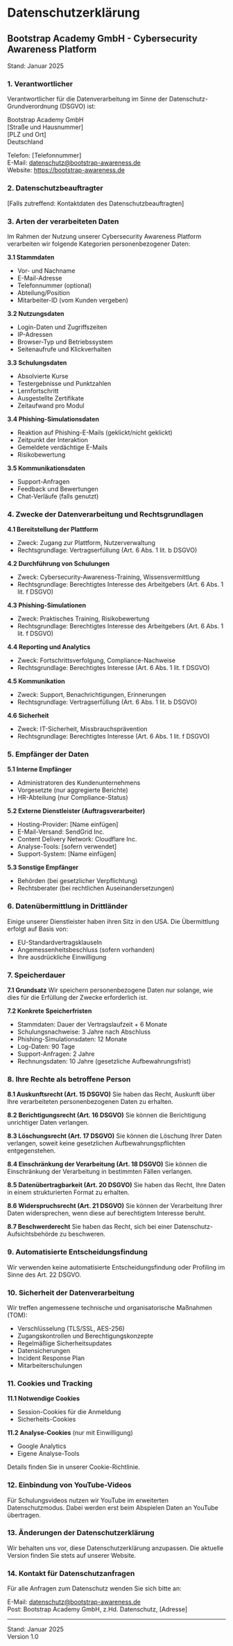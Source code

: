 # Datenschutzerklärung
## Bootstrap Academy GmbH - Cybersecurity Awareness Platform

Stand: Januar 2025

### 1. Verantwortlicher

Verantwortlicher für die Datenverarbeitung im Sinne der Datenschutz-Grundverordnung (DSGVO) ist:

Bootstrap Academy GmbH  
[Straße und Hausnummer]  
[PLZ und Ort]  
Deutschland  

Telefon: [Telefonnummer]  
E-Mail: datenschutz@bootstrap-awareness.de  
Website: https://bootstrap-awareness.de

### 2. Datenschutzbeauftragter

[Falls zutreffend: Kontaktdaten des Datenschutzbeauftragten]

### 3. Arten der verarbeiteten Daten

Im Rahmen der Nutzung unserer Cybersecurity Awareness Platform verarbeiten wir folgende Kategorien personenbezogener Daten:

**3.1 Stammdaten**
- Vor- und Nachname
- E-Mail-Adresse
- Telefonnummer (optional)
- Abteilung/Position
- Mitarbeiter-ID (vom Kunden vergeben)

**3.2 Nutzungsdaten**
- Login-Daten und Zugriffszeiten
- IP-Adressen
- Browser-Typ und Betriebssystem
- Seitenaufrufe und Klickverhalten

**3.3 Schulungsdaten**
- Absolvierte Kurse
- Testergebnisse und Punktzahlen
- Lernfortschritt
- Ausgestellte Zertifikate
- Zeitaufwand pro Modul

**3.4 Phishing-Simulationsdaten**
- Reaktion auf Phishing-E-Mails (geklickt/nicht geklickt)
- Zeitpunkt der Interaktion
- Gemeldete verdächtige E-Mails
- Risikobewertung

**3.5 Kommunikationsdaten**
- Support-Anfragen
- Feedback und Bewertungen
- Chat-Verläufe (falls genutzt)

### 4. Zwecke der Datenverarbeitung und Rechtsgrundlagen

**4.1 Bereitstellung der Plattform**
- Zweck: Zugang zur Plattform, Nutzerverwaltung
- Rechtsgrundlage: Vertragserfüllung (Art. 6 Abs. 1 lit. b DSGVO)

**4.2 Durchführung von Schulungen**
- Zweck: Cybersecurity-Awareness-Training, Wissensvermittlung
- Rechtsgrundlage: Berechtigtes Interesse des Arbeitgebers (Art. 6 Abs. 1 lit. f DSGVO)

**4.3 Phishing-Simulationen**
- Zweck: Praktisches Training, Risikobewertung
- Rechtsgrundlage: Berechtigtes Interesse des Arbeitgebers (Art. 6 Abs. 1 lit. f DSGVO)

**4.4 Reporting und Analytics**
- Zweck: Fortschrittsverfolgung, Compliance-Nachweise
- Rechtsgrundlage: Berechtigtes Interesse (Art. 6 Abs. 1 lit. f DSGVO)

**4.5 Kommunikation**
- Zweck: Support, Benachrichtigungen, Erinnerungen
- Rechtsgrundlage: Vertragserfüllung (Art. 6 Abs. 1 lit. b DSGVO)

**4.6 Sicherheit**
- Zweck: IT-Sicherheit, Missbrauchsprävention
- Rechtsgrundlage: Berechtigtes Interesse (Art. 6 Abs. 1 lit. f DSGVO)

### 5. Empfänger der Daten

**5.1 Interne Empfänger**
- Administratoren des Kundenunternehmens
- Vorgesetzte (nur aggregierte Berichte)
- HR-Abteilung (nur Compliance-Status)

**5.2 Externe Dienstleister (Auftragsverarbeiter)**
- Hosting-Provider: [Name einfügen]
- E-Mail-Versand: SendGrid Inc.
- Content Delivery Network: Cloudflare Inc.
- Analyse-Tools: [sofern verwendet]
- Support-System: [Name einfügen]

**5.3 Sonstige Empfänger**
- Behörden (bei gesetzlicher Verpflichtung)
- Rechtsberater (bei rechtlichen Auseinandersetzungen)

### 6. Datenübermittlung in Drittländer

Einige unserer Dienstleister haben ihren Sitz in den USA. Die Übermittlung erfolgt auf Basis von:
- EU-Standardvertragsklauseln
- Angemessenheitsbeschluss (sofern vorhanden)
- Ihre ausdrückliche Einwilligung

### 7. Speicherdauer

**7.1 Grundsatz**
Wir speichern personenbezogene Daten nur solange, wie dies für die Erfüllung der Zwecke erforderlich ist.

**7.2 Konkrete Speicherfristen**
- Stammdaten: Dauer der Vertragslaufzeit + 6 Monate
- Schulungsnachweise: 3 Jahre nach Abschluss
- Phishing-Simulationsdaten: 12 Monate
- Log-Daten: 90 Tage
- Support-Anfragen: 2 Jahre
- Rechnungsdaten: 10 Jahre (gesetzliche Aufbewahrungsfrist)

### 8. Ihre Rechte als betroffene Person

**8.1 Auskunftsrecht (Art. 15 DSGVO)**
Sie haben das Recht, Auskunft über Ihre verarbeiteten personenbezogenen Daten zu erhalten.

**8.2 Berichtigungsrecht (Art. 16 DSGVO)**
Sie können die Berichtigung unrichtiger Daten verlangen.

**8.3 Löschungsrecht (Art. 17 DSGVO)**
Sie können die Löschung Ihrer Daten verlangen, soweit keine gesetzlichen Aufbewahrungspflichten entgegenstehen.

**8.4 Einschränkung der Verarbeitung (Art. 18 DSGVO)**
Sie können die Einschränkung der Verarbeitung in bestimmten Fällen verlangen.

**8.5 Datenübertragbarkeit (Art. 20 DSGVO)**
Sie haben das Recht, Ihre Daten in einem strukturierten Format zu erhalten.

**8.6 Widerspruchsrecht (Art. 21 DSGVO)**
Sie können der Verarbeitung Ihrer Daten widersprechen, wenn diese auf berechtigtem Interesse beruht.

**8.7 Beschwerderecht**
Sie haben das Recht, sich bei einer Datenschutz-Aufsichtsbehörde zu beschweren.

### 9. Automatisierte Entscheidungsfindung

Wir verwenden keine automatisierte Entscheidungsfindung oder Profiling im Sinne des Art. 22 DSGVO.

### 10. Sicherheit der Datenverarbeitung

Wir treffen angemessene technische und organisatorische Maßnahmen (TOM):
- Verschlüsselung (TLS/SSL, AES-256)
- Zugangskontrollen und Berechtigungskonzepte
- Regelmäßige Sicherheitsupdates
- Datensicherungen
- Incident Response Plan
- Mitarbeiterschulungen

### 11. Cookies und Tracking

**11.1 Notwendige Cookies**
- Session-Cookies für die Anmeldung
- Sicherheits-Cookies

**11.2 Analyse-Cookies** (nur mit Einwilligung)
- Google Analytics
- Eigene Analyse-Tools

Details finden Sie in unserer Cookie-Richtlinie.

### 12. Einbindung von YouTube-Videos

Für Schulungsvideos nutzen wir YouTube im erweiterten Datenschutzmodus. Dabei werden erst beim Abspielen Daten an YouTube übertragen.

### 13. Änderungen der Datenschutzerklärung

Wir behalten uns vor, diese Datenschutzerklärung anzupassen. Die aktuelle Version finden Sie stets auf unserer Website.

### 14. Kontakt für Datenschutzanfragen

Für alle Anfragen zum Datenschutz wenden Sie sich bitte an:

E-Mail: datenschutz@bootstrap-awareness.de  
Post: Bootstrap Academy GmbH, z.Hd. Datenschutz, [Adresse]

---
Stand: Januar 2025  
Version 1.0